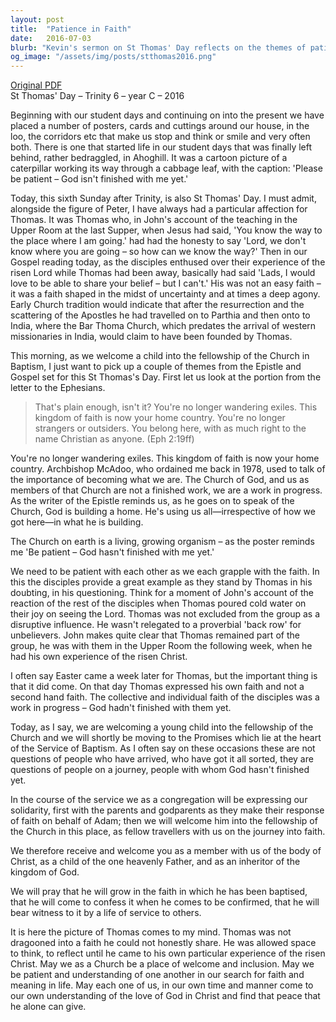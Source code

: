 ```yaml
---
layout: post
title:  "Patience in Faith"
date:   2016-07-03
blurb: "Kevin's sermon on St Thomas' Day reflects on the themes of patience and growth within the Christian faith. He draws parallels between the journey of the Apostle Thomas towards belief and the baptism of a child into the church. Emphasizing the church as a work in progress, he encourages patience and understanding as each individual grapples with faith, highlighting the importance of personal experience in developing a genuine belief."
og_image: "/assets/img/posts/stthomas2016.png"
---
```

[Original PDF](/assets/pdf/stthomas2016.pdf)    
St Thomas' Day – Trinity 6 – year C – 2016

Beginning with our student days and continuing on into the present we have placed a number of posters, cards and cuttings around our house, in the loo, the corridors etc that make us stop and think or smile and very often both. There is one that started life in our student days that was finally left behind, rather bedraggled, in Ahoghill. It was a cartoon picture of a caterpillar working its way through a cabbage leaf, with the caption: 'Please be patient – God isn't finished with me yet.'

Today, this sixth Sunday after Trinity, is also St Thomas' Day. I must admit, alongside the figure of Peter, I have always had a particular affection for Thomas. It was Thomas who, in John's account of the teaching in the Upper Room at the last Supper, when Jesus had said, 'You know the way to the place where I am going.' had had the honesty to say 'Lord, we don't know where you are going – so how can we know the way?' Then in our Gospel reading today, as the disciples enthused over their experience of the risen Lord while Thomas had been away, basically had said 'Lads, I would love to be able to share your belief – but I can't.' His was not an easy faith – it was a faith shaped in the midst of uncertainty and at times a deep agony. Early Church tradition would indicate that after the resurrection and the scattering of the Apostles he had travelled on to Parthia and then onto to India, where the Bar Thoma Church, which predates the arrival of western missionaries in India, would claim to have been founded by Thomas.

This morning, as we welcome a child into the fellowship of the Church in Baptism, I just want to pick up a couple of themes from the Epistle and Gospel set for this St Thomas's Day. First let us look at the portion from the letter to the Ephesians.

> That's plain enough, isn't it? You're no longer wandering exiles. This kingdom of faith is now your home country. You're no longer strangers or outsiders. You belong here, with as much right to the name Christian as anyone. (Eph 2:19ff)

You're no longer wandering exiles. This kingdom of faith is now your home country. Archbishop McAdoo, who ordained me back in 1978, used to talk of the importance of becoming what we are. The Church of God, and us as members of that Church are not a finished work, we are a work in progress. As the writer of the Epistle reminds us, as he goes on to speak of the Church, God is building a home. He's using us all—irrespective of how we got here—in what he is building.

The Church on earth is a living, growing organism – as the poster reminds me 'Be patient – God hasn't finished with me yet.'

We need to be patient with each other as we each grapple with the faith. In this the disciples provide a great example as they stand by Thomas in his doubting, in his questioning. Think for a moment of John's account of the reaction of the rest of the disciples when Thomas poured cold water on their joy on seeing the Lord. Thomas was not excluded from the group as a disruptive influence. He wasn't relegated to a proverbial 'back row' for unbelievers. John makes quite clear that Thomas remained part of the group, he was with them in the Upper Room the following week, when he had his own experience of the risen Christ.

I often say Easter came a week later for Thomas, but the important thing is that it did come. On that day Thomas expressed his own faith and not a second hand faith. The collective and individual faith of the disciples was a work in progress – God hadn't finished with them yet.

Today, as I say, we are welcoming a young child into the fellowship of the Church and we will shortly be moving to the Promises which lie at the heart of the Service of Baptism. As I often say on these occasions these are not questions of people who have arrived, who have got it all sorted, they are questions of people on a journey, people with whom God hasn't finished yet.

In the course of the service we as a congregation will be expressing our solidarity, first with the parents and godparents as they make their response of faith on behalf of Adam; then we will welcome him into the fellowship of the Church in this place, as fellow travellers with us on the journey into faith.

We therefore receive and welcome you as a member with us of the body of Christ, as a child of the one heavenly Father, and as an inheritor of the kingdom of God.

We will pray that he will grow in the faith in which he has been baptised, that he will come to confess it when he comes to be confirmed, that he will bear witness to it by a life of service to others.

It is here the picture of Thomas comes to my mind. Thomas was not dragooned into a faith he could not honestly share. He was allowed space to think, to reflect until he came to his own particular experience of the risen Christ. May we as a Church be a place of welcome and inclusion. May we be patient and understanding of one another in our search for faith and meaning in life. May each one of us, in our own time and manner come to our own understanding of the love of God in Christ and find that peace that he alone can give.
